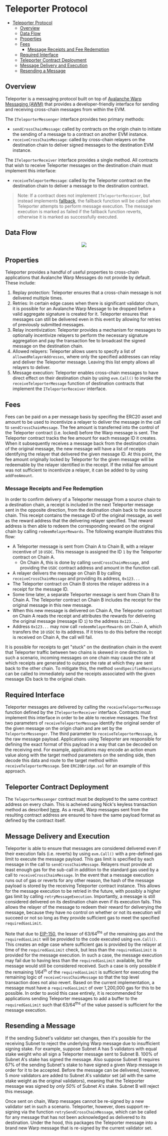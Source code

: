 # Teleporter Protocol

- [Teleporter Protocol](#teleporter-protocol)
  - [Overview](#overview)
  - [Data Flow](#data-flow)
  - [Properties](#properties)
  - [Fees](#fees)
    - [Message Receipts and Fee Redemption](#message-receipts-and-fee-redemption)
  - [Required Interface](#required-interface)
  - [Teleporter Contract Deployment](#teleporter-contract-deployment)
  - [Message Delivery and Execution](#message-delivery-and-execution)
  - [Resending a Message](#resending-a-message)

## Overview

Teleporter is a messaging protocol built on top of [Avalanche Warp Messaging (AWM)](https://docs.avax.network/learn/avalanche/awm) that provides a developer-friendly interface for sending and receiving cross-chain messages from within the EVM.

The `ITeleporterMessenger` interface provides two primary methods:

- `sendCrossChainMessage`: called by contracts on the origin chain to initiate the sending of a message to a contract on another EVM instance.
- `receiveCrossChainMessage`: called by cross-chain relayers on the destination chain to deliver signed messages to the destination EVM instance.

The `ITeleporterReceiver` interface provides a single method. All contracts that wish to receive Teleporter messages on the destination chain must implement this interface:

- `receiveTeleporterMessage`: called by the Teleporter contract on the destination chain to deliver a message to the destination contract.

> Note: If a contract does not implement `ITeleporterReceiver`, but instead implements [fallback](https://docs.soliditylang.org/en/latest/contracts.html#fallback-function), the fallback function will be called when Teleporter attempts to perform message execution. The message execution is marked as failed if the fallback function reverts, otherwise it is marked as successfully executed.

## Data Flow

<div align="center">
  <img src="../../resources/TeleporterDataFlowDiagram.png?raw=true"/>
</div>

## Properties

Teleporter provides a handful of useful properties to cross-chain applications that Avalanche Warp Messages do not provide by default. These include:

1. Replay protection: Teleporter ensures that a cross-chain message is not delivered multiple times.
2. Retries: In certain edge cases when there is significant validator churn, it is possible for an Avalanche Warp Message to be dropped before a valid aggregate signature is created for it. Teleporter ensures that messages can still be delivered even in this event by allowing for retries of previously submitted messages.
3. Relay incentivization: Teleporter provides a mechanism for messages to optionally incentivize relayers to perform the necessary signature aggregation and pay the transaction fee to broadcast the signed message on the destination chain.
4. Allowed relayers: Teleporter allows users to specify a list of `allowedRelayerAddresses`, where only the specified addresses can relay and deliver the Teleporter message. Leaving this list empty allows all relayers to deliver.
5. Message execution: Teleporter enables cross-chain messages to have direct effect on their destination chain by using `evm.Call()` to invoke the `receiveTeleporterMessage` function of destination contracts that implement the `ITeleporterReceiver` interface.

## Fees

Fees can be paid on a per message basis by specifing the ERC20 asset and amount to be used to incentivize a relayer to deliver the message in the call to `sendCrossChainMessage`. The fee amount is transferred into the control of the Teleporter contract (i.e. locked) before the Warp message is sent. The Teleporter contract tracks the fee amount for each message ID it creates. When it subsequently receives a message back from the destination chain of the original message, the new message will have a list of receipts identifying the relayer that delivered the given message ID. At this point, the fee amount originally locked by Teleporter for the given message will be redeemable by the relayer identified in the receipt. If the initial fee amount was not sufficient to incentivize a relayer, it can be added to by using `addFeeAmount`.

### Message Receipts and Fee Redemption

In order to confirm delivery of a Teleporter message from a source chain to a destination chain, a receipt is included in the next Teleporter message sent in the opposite direction, from the destination chain back to the source chain. This receipt contains the message ID of the original message, as well as the reward address that the delivering relayer specified. That reward address is then able to redeem the corresponding reward on the original chain by calling `redeemRelayerRewards`. The following example illustrates this flow:

- A Teleporter message is sent from Chain A to Chain B, with a relayer incentive of `10` `USDC`. This message is assigned the ID `1` by the Teleporter contract on Chain A.
  - On Chain A, this is done by calling `sendCrossChainMessage`, and providing the `USDC` contract address and amount in the function call.
- A relayer delivers the message on Chain B by calling `receiveCrossChainMessage` and providing its address, `0x123...`
- The Teleporter contract on Chain B stores the relayer address in a receipt for the message ID.
- Some time later, a separate Teleporter message is sent from Chain B to Chain A. The Teleporter contract on Chain B includes the receipt for the original message in this new message.
- When this new message is delivered on Chain A, the Teleporter contract on Chain A reads the receipt and attributes the rewards for delivering the original message (message ID `1`) to the address `0x123...`.
- Address `0x123...` may now call `redeemRelayerRewards` on Chain A, which transfers the `10` `USDC` to its address. If it tries to do this before the receipt is received on Chain A, the call will fail.

It is possible for receipts to get "stuck" on the destination chain in the event that Teleporter traffic between two chains is skewed in one direction. In such a scenario, incoming messages on one chain may cause the rate at which receipts are generated to outpace the rate at which they are sent back to the other chain. To mitigate this, the method `sendSpecifiedReceipts` can be called to immediately send the receipts associated with the given message IDs back to the original chain.

## Required Interface

Teleporter messages are delivered by calling the `receiveTeleporterMessage` function defined by the `ITeleporterReceiver` interface. Contracts must implement this interface in order to be able to receive messages. The first two parameters of `receiveTeleporterMessage` identify the original sender of the given message on the origin chain and are set by the `TeleporterMessenger`. The third parameter to `receiveTeleporterMessage`, is the raw message payload. Applications using Teleporter are responsible for defining the exact format of this payload in a way that can be decoded on the receiving end. For example, applications may encode an action enum value along with the target method parameters on the sending side, then decode this data and route to the target method within `receiveTeleporterMessage`. See `ERC20Bridge.sol` for an example of this approach.

## Teleporter Contract Deployment

The `TeleporterMessenger` contract must be deployed to the same contract address on every chain. This is acheived using Nick's keyless transaction method as described [here](../../utils/contract-deployment/README.md). As a result, Warp messages sent from the resulting contract address are ensured to have the same payload format as defined by the contract itself.

## Message Delivery and Execution

Teleporter is able to ensure that messages are considered delivered even if their execution fails (i.e. reverts) by using `evm.Call()` with a pre-defined gas limit to execute the message payload. This gas limit is specified by each message in the call to `sendCrossChainMessage`. Relayers must provide at least enough gas for the sub-call in addition to the standard gas used by a call to `receiveCrossChainMessage`. In the event that a message execution runs out of gas or reverts for any other reason, the hash of the message payload is stored by the receiving Teleporter contract instance. This allows for the message execution to be retried in the future, with possibly a higher gas limit by calling `retryMessageExecution`. Importantly, a message is still considered delivered on its destination chain even if its execution fails. This allows the relayer of the message to redeem their reward for deliverying the message, because they have no control on whether or not its execution will succeed or not so long as they provide sufficient gas to meet the specified `requiredGasLimit`.

Note that due to [EIP-150](https://eips.ethereum.org/EIPS/eip-150), the lesser of 63/64<sup>ths</sup> of the remaining gas and the `requiredGasLimit` will be provided to the code executed using `evm.Call()`. This creates an edge case where sufficient gas is provided by the relayer at time of the `requiredGasLimit` check, but less than the `requiredGasLimit` is provided for the message execution. In such a case, the message execution may fail due to having less than the `requiredGasLimit` available, but the message would still be considered received. Such a case is only possible if the remaining 1/64<sup>th</sup> of the `requiredGasLimit` is sufficient for executing the remaining logic of `receiveCrossChainMessage` so that the top level transaction does not also revert. Based on the current implementation, a message must have a `requiredGasLimit` of over 1,200,000 gas for this to be possible. In order to avoid this case entirely, it is recommended for applications sending Teleporter messages to add a buffer to the `requiredGasLimit` such that 63/64<sup>ths</sup> of the value passed is sufficient for the message execution.

## Resending a Message

If the sending Subnet's validator set changes, then it's possible for the receiving Subnet to reject the underlying Warp message due to insufficient signing stake. For example, suppose Subnet A has 5 validators with equal stake weight who all sign a Teleporter message sent to Subnet B. 100% of Subnet A's stake has signed the message. Also suppose Subnet B requires 67% of the sending Subnet's stake to have signed a given Warp message in order for it to be accepted. Before the message can be delivered, however, 5 _more_ validators are added to Subnet A's validator set (all with the same stake weight as the original validators), meaning that the Teleporter message was signed by _only 50%_ of Subnet A's stake. Subnet B will reject this message.

Once sent on chain, Warp messages cannot be re-signed by a new validator set in such a scenario. Teleporter, however, does support re-signing via the function `retrySendCrossChainMessage`, which can be called for any message that has not been acknowledged as delivered to its destination. Under the hood, this packages the Teleporter message into a brand new Warp message that is re-signed by the current validator set. 
